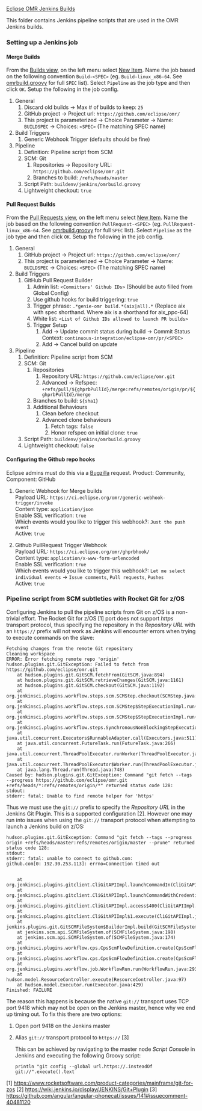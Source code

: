 <!--
Copyright (c) 2019, 2020 IBM Corp. and others

This program and the accompanying materials are made available under
the terms of the Eclipse Public License 2.0 which accompanies this
distribution and is available at https://www.eclipse.org/legal/epl-2.0/
or the Apache License, Version 2.0 which accompanies this distribution and
is available at https://www.apache.org/licenses/LICENSE-2.0.

This Source Code may also be made available under the following
Secondary Licenses when the conditions for such availability set
forth in the Eclipse Public License, v. 2.0 are satisfied: GNU
General Public License, version 2 with the GNU Classpath
Exception [1] and GNU General Public License, version 2 with the
OpenJDK Assembly Exception [2].

[1] https://www.gnu.org/software/classpath/license.html
[2] http://openjdk.java.net/legal/assembly-exception.html

SPDX-License-Identifier: EPL-2.0 OR Apache-2.0 OR GPL-2.0 WITH Classpath-exception-2.0 OR LicenseRef-GPL-2.0 WITH Assembly-exception
-->

[Eclipse OMR Jenkins Builds](https://ci.eclipse.org/omr/)

This folder contains Jenkins pipeline scripts that are used in the OMR Jenkins builds.

### Setting up a Jenkins job

#### Merge Builds

From the [Builds view](https://ci.eclipse.org/omr/view/Builds/), on the left menu select [New Item](https://ci.eclipse.org/omr/view/Builds/newJob). Name the job based on the following convention `Build-<SPEC>` (eg. `Build-linux_x86-64`. See [omrbuild.groovy](./omrbuild.groovy) for full `SPEC` list). Select `Pipeline` as the job type and then click `OK`. Setup the following in the job config.

1. General
	1. Discard old builds -> Max # of builds to keep: `25`
	1. GitHub project -> Project url: `https://github.com/eclipse/omr/`
	1. This project is parameterized -> Choice Parameter -> Name: `BUILDSPEC` -> Choices: `<SPEC>` (The matching SPEC name)
1. Build Triggers
	1. Generic Webhook Trigger (defaults should be fine)
1. Pipeline
	1. Definition: Pipeline script from SCM
	1. SCM: Git
		1. Repositories -> Repository URL: `https://github.com/eclipse/omr.git`
		1. Branches to build: `/refs/heads/master`
	1. Script Path: `buildenv/jenkins/omrbuild.groovy`
	1. Lightweight checkout: `true`

#### Pull Request Builds

From the [Pull Requests view](https://ci.eclipse.org/omr/view/Pull%20Requests/), on the left menu select [New Item](https://ci.eclipse.org/omr/view/Pull%20Requests/newJob). Name the job based on the following convention `PullRequest-<SPEC>` (eg. `PullRequest-linux_x86-64`. See [omrbuild.groovy](./omrbuild.groovy) for full `SPEC` list). Select `Pipeline` as the job type and then click `OK`. Setup the following in the job config.

1. General
	1. GitHub project -> Project url: `https://github.com/eclipse/omr/`
	1. This project is parameterized -> Choice Parameter -> Name: `BUILDSPEC` -> Choices: `<SPEC>` (The matching SPEC name)
1. Build Triggers
	1. GitHub Pull Request Builder
		1. Admin list: `<Committers' Github IDs>` (Should be auto filled from Global Config)
		1. Use github hooks for build triggering: `true`
		1. Trigger phrase: `.*genie-omr build.*(aix|all).*` (Replace aix with spec shorthand. Where aix is a shorthand for aix_ppc-64)
		1. White list: `<List of Github IDs allowed to launch PR builds>`
		1. Trigger Setup
			1. Add -> Update commit status during build -> Commit Status Context: `continuous-integration/eclipse-omr/pr/<SPEC>`
			1. Add -> Cancel build on update
1. Pipeline
	1. Definition: Pipeline script from SCM
	1. SCM: Git
		1. Repositories
			1. Repository URL: `https://github.com/eclipse/omr.git`
			1. Advanced -> Refspec: `+refs/pull/${ghprbPullId}/merge:refs/remotes/origin/pr/${ghprbPullId}/merge`
		1. Branches to build: `${sha1}`
		1. Additional Behaviours
			1. Clean before checkout
			1. Advanced clone behaviours
				1. Fetch tags: `false`
				1. Honor refspec on initial clone: `true`
	1. Script Path: `buildenv/jenkins/omrbuild.groovy`
	1. Lightweight checkout: `false`

#### Configuring the Github repo hooks

Eclipse admins must do this via a [Bugzilla](https://bugs.eclipse.org/bugs/enter_bug.cgi) request. Product: Community, Component: GitHub

1. Generic Webhook for Merge builds<br>
	Payload URL: `https://ci.eclipse.org/omr/generic-webhook-trigger/invoke`<br>
	Content type: `application/json`<br>
	Enable SSL verification: `true`<br>
	Which events would you like to trigger this webhook?: `Just the push event`<br>
	Active: `true`<br>

1. Github PullRequest Trigger Webhook<br>
	Payload URL: `https://ci.eclipse.org/omr/ghprbhook/`<br>
	Content type: `application/x-www-form-urlencoded`<br>
	Enable SSL verification: `true`<br>
	Which events would you like to trigger this webhook?: `Let me select individual events` -> `Issue comments`, `Pull requests`, `Pushes`<br>
	Active: `true`<br>

### Pipeline script from SCM subtleties with Rocket Git for z/OS

Configuring Jenkins to pull the pipeline scripts from Git on z/OS is a non-trivial effort. The Rocket Git for z/OS [1] port does not support _https_ transport protocol, thus specifying the repository in the _Repository URL_ with an `https://` prefix will not work as Jenkins will encounter errors when trying to execute commands on the slave:

```
Fetching changes from the remote Git repository
Cleaning workspace
ERROR: Error fetching remote repo 'origin'
hudson.plugins.git.GitException: Failed to fetch from https://github.com/eclipse/omr.git
	at hudson.plugins.git.GitSCM.fetchFrom(GitSCM.java:894)
	at hudson.plugins.git.GitSCM.retrieveChanges(GitSCM.java:1161)
	at hudson.plugins.git.GitSCM.checkout(GitSCM.java:1192)
	at org.jenkinsci.plugins.workflow.steps.scm.SCMStep.checkout(SCMStep.java:120)
	at org.jenkinsci.plugins.workflow.steps.scm.SCMStep$StepExecutionImpl.run(SCMStep.java:90)
	at org.jenkinsci.plugins.workflow.steps.scm.SCMStep$StepExecutionImpl.run(SCMStep.java:77)
	at org.jenkinsci.plugins.workflow.steps.SynchronousNonBlockingStepExecution.lambda$start$0(SynchronousNonBlockingStepExecution.java:47)
	at java.util.concurrent.Executors$RunnableAdapter.call(Executors.java:511)
	at java.util.concurrent.FutureTask.run(FutureTask.java:266)
	at java.util.concurrent.ThreadPoolExecutor.runWorker(ThreadPoolExecutor.java:1149)
	at java.util.concurrent.ThreadPoolExecutor$Worker.run(ThreadPoolExecutor.java:624)
	at java.lang.Thread.run(Thread.java:748)
Caused by: hudson.plugins.git.GitException: Command "git fetch --tags --progress https://github.com/eclipse/omr.git +refs/heads/*:refs/remotes/origin/*" returned status code 128:
stdout: 
stderr: fatal: Unable to find remote helper for 'https'
```

Thus we must use the `git://` prefix to specify the _Repository URL_ in the Jenkins Git Plugin. This is a supported configuration [2]. However one may run into issues when using the `git://` transport protocol when attempting to launch a Jenkins build on z/OS:

```
hudson.plugins.git.GitException: Command "git fetch --tags --progress origin +refs/heads/master:refs/remotes/origin/master --prune" returned status code 128:
stdout: 
stderr: fatal: unable to connect to github.com:
github.com[0: 192.30.253.113]: errno=Connection timed out


	at org.jenkinsci.plugins.gitclient.CliGitAPIImpl.launchCommandIn(CliGitAPIImpl.java:2042)
	at org.jenkinsci.plugins.gitclient.CliGitAPIImpl.launchCommandWithCredentials(CliGitAPIImpl.java:1761)
	at org.jenkinsci.plugins.gitclient.CliGitAPIImpl.access$400(CliGitAPIImpl.java:72)
	at org.jenkinsci.plugins.gitclient.CliGitAPIImpl$1.execute(CliGitAPIImpl.java:442)
	at jenkins.plugins.git.GitSCMFileSystem$BuilderImpl.build(GitSCMFileSystem.java:351)
	at jenkins.scm.api.SCMFileSystem.of(SCMFileSystem.java:198)
	at jenkins.scm.api.SCMFileSystem.of(SCMFileSystem.java:174)
	at org.jenkinsci.plugins.workflow.cps.CpsScmFlowDefinition.create(CpsScmFlowDefinition.java:108)
	at org.jenkinsci.plugins.workflow.cps.CpsScmFlowDefinition.create(CpsScmFlowDefinition.java:67)
	at org.jenkinsci.plugins.workflow.job.WorkflowRun.run(WorkflowRun.java:293)
	at hudson.model.ResourceController.execute(ResourceController.java:97)
	at hudson.model.Executor.run(Executor.java:429)
Finished: FAILURE
```

The reason this happens is because the native `git://` transport uses TCP port 9418 which may not be open on the Jenkins master, hence why we end up timing out. To fix this there are two options:

1. Open port 9418 on the Jenkins master
2. Alias `git://` transport protocol to `https://` [3]

   This can be achieved by navigating to the master node _Script Console_ in Jenkins and executing the following Groovy script:

   ```
   println "git config --global url.https://.insteadOf git://".execute().text
   ```

[1] https://www.rocketsoftware.com/product-categories/mainframe/git-for-zos
[2] https://wiki.jenkins.io/display/JENKINS/Git+Plugin
[3] https://github.com/angular/angular-phonecat/issues/141#issuecomment-40481120
